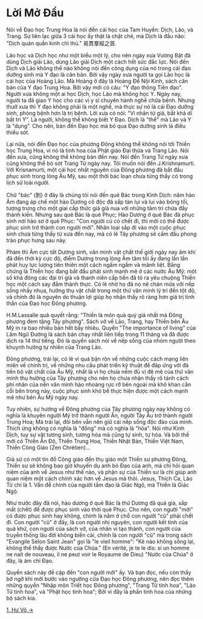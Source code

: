 # Lời Mở Đầu

Nói về Đạo học Trung Hoa là nói đến cái học của Tam Huyền: Dịch, Lão, và Trang.
Sự liên lạc giữa 3 cái học ấy thật là chặt chẽ, mà Dịch là đầu não: "Dịch quán
quần kinh chỉ thủ." 易貫羣經之首.

Lão học và Dịch học như một biểu một lý, cho nên ngày xưa Vương Bật đã dùng Dịch
giải Lão, dùng Lão giải Dịch một cách hết sức đắc lực. Nói đến Dịch và Lão không
thể nào không nói đến công dụng của nó trong cái đạo dưỡng sinh mà Y đạo là căn
bản. Bởi vậy ngày xưa người ta gọi Lão học là cái học của Hoàng Lão. Mà Hoàng ở
đây là Hoàng Đế Nội Kinh, sách căn bản của Y đạo Trung Hoa. Bởi vậy mới có câu:
"Y đạo thông Tiên đạo". Người xưa không một ai học Dịch, học Lão mà không học Y.
Ngày nay, người ta đã giao Y học cho các vị y sĩ chuyên hành nghề chữa bệnh.
Nhưng thưở xưa thì Y đạo không phải là một nghề, mà thực sự nó là cái Đạo dưỡng
sinh, phòng bệnh hơn là trị bệnh. Lời xưa có nói: "Vi nhân tử giả, bất khả dĩ
bất tri Y". Là người, không thể không biết Y Đạo. Dịch là "thể" mà Lão và Y là
"dụng". Cho nên, bàn đến Đạo học mà bỏ qua Đạo dưỡng sinh là điều thiếu sót.

Lại nữa, nói đến Đạo học của phương Đông không thể không nói tới Thiền học Trung
Hoa, vì nó là tinh hoa của Phật giáo Đại thừa và Trang Lão. Nói đến xưa, cũng
không thể không bàn đến nay. Nói đến Trang Tử ngày xưa cũng không thể bỏ sót
Trang Tử ngày nay. Tôi muốn nói đến J.Krishnamurti. Với Krisnamurti, một cái học
nhất nguyên của Đông phương đã bắt đầu phục sinh trong lòng Âu Mỹ, sau một thời
bác loạn chưa từng thấy có trong lịch sử loài người.

Chữ "bác" (剝) ở đây là chúng tôi nói đến quẻ Bác trong Kinh Dịch: năm hào Âm
đang áp chế một hào Dương cô độc đã sắp tàn lụi và lui vào bóng tối, tượng trưng
cho một giai cấp thức giả già nua với những tâm trí chứa đầy thành kiến. Nhưng
sau quẻ Bác là quẻ Phục; Hào Dương ở quẻ Bác đã phục sinh nơi hào sơ ở quẻ Phục:
"Con người cũ có chết đi, thì mới có thể được phục sinh trở thành con người mới".
Nhân loại sắp đi vào một cuộc phục sinh chưa từng thấy từ xưa đến nay, mà có lẽ
Tây phương sẽ cầm đầu phong trào phục hưng sau này.

Phàm thì Âm cực tất Dương sinh, văn minh vật chất thế giới ngày nay âm khí đã
đến thời kỳ cực độ, điểm Dương trong lòng Âm tăm tối ấy đang lần lần phát huy
lực lượng tiên thiên một cách ngấm ngầm và mãnh liệt. Bằng chứng là Thiền học
đang bắt đầu phát sinh mạnh mẽ ở các nước Âu Mỹ: một số khá đông các đại trí
giả và thanh niên cấp tiến đã tỏ ra yêu chuộng Thiền học một cách say đắm thành
thực. Có lẽ nhờ họ đã no nê chán mứa với nếp sống nhầy nhụa, hưởng thụ vật chất
trong một thứ văn minh lý trí đến tột độ, và chính đó là nguyên do thuận lợi
giúp họ nhận thấy rõ ràng hơn giá trị tinh thần của Đạo học Đông phương.

H.M.Lassalle quả quyết rằng: "Thiền là món quà quý giá nhất mà Đông phương đem 
tặng Tây phương". Sách vở về Lão, Trang, hay Thiền bên Âu Mỹ in ra bao nhiêu 
bán hết bấy nhiêu. Quyển "The importance of living" của Lâm Ngữ Đường là sách 
bán chạy nhất liên tiếp trong 11 tháng và đã được dịch ra 14 thứ tiếng. Đó là 
quyển sách nói về nếp sống của nhóm người theo khuynh hướng tự nhiên của Trang 
Lão.

Đông phương, trái lại, có lẽ vì quá bận rộn về những cuộc cách mạng liên miên về
chính trị, về những nhu cầu phát triển kỹ thuật để đáp ứng với đà tiến bộ vật
chất của Âu Mỹ, nhất là vì họ chưa nếm đủ vị đê mê của thứ văn minh thụ hưởng
của Tây phương cho nên họ chưa nhận thấy rõ tánh cách phi nhân của nền văn minh
hào nhoáng rực rỡ bên ngoài mà khô khan cằn cỗi bên trong này, cuộc phục sinh
khó bề thực hiện được một cách mạnh mẽ như bên Âu Mỹ ngày nay.

Tuy nhiên, sự hướng về Đông phương của Tây phương ngày nay không có nghĩa là
khuyên người Mỹ trở thành người Ấn, người Tây Âu trở thành người Trung Hoa; Mà
trái lại, đôi bên vẫn nên giữ cái nếp sống độc đáo của mình. Thích ứng không có
nghĩa là "đồng" mà có nghĩa là "hòa". Nói như Kinh Dịch, tuy sự vật tương sinh,
tương hóa mà cũng tự sinh, tự hóa. Và bởi thế mới có Thiền Ấn Độ, Thiền Trung
Hoa, Thiền Nhật Bản, Thiền Việt Nam, Thiền Công Giáo (Zen Chrétien)...

Giả sử có một tín đồ Công giáo đến thụ giáo một Thiền sư phương Đông, Thiền sư
sẽ không bao giờ khuyến dụ anh bỏ Đạo của anh, mà chỉ hỏi quan niệm của anh về
Jesus như thế nào, và phận sự của Thiền sư là chỉ giúp anh quan niệm một cách 
chính xác hơn về Jesus mà thôi. Jesus, Thích Ca, Lão Tử chỉ là 1. Vấn đề chính 
của người tầm đạo là Giác Ngộ, mà Thiền là Giác Ngộ.

Như trước đây đã nói, hào dương ở quẻ Bác là thứ Dương đã quá già, sắp mất 
(chết) để được phục sinh vào thời quẻ Phục. Cho nên, con người "mới" có được
phục sinh hay không, chính là nằm ở chỗ con người "cũ" phải chết đi. Con người
"cũ" ở đây, là con người nhị nguyên, con người kết tinh của quá khứ, con người
của sách vở, của nhân vi tạo thành, con người của truyền thống lâu đời không
biến cải, chính là con người "cũ" mà trong sách "Evangile Selon Saint Jean" gọi
là "le vieil homme": "Kẻ nào không sống lại, không thể thấy được Nước của 
Chúa." (En vérité, je te le dis: si un homme ne nait de nouveau, il ne peut 
voir le Royaume de Dieu) "Nước của Chúa" ở đây, là ám chỉ Đạo.

Quyển sách này đề cập đến "con người mới" ấy. Và bạn đọc, nếu còn thấy bỡ ngỡ
khi mới bước vào ngưỡng cửa Đạo học Đông phương, nên đọc thêm những quyển "Nhập
môn Triết học Đông phương", "Trang Tử tinh hoa", "Lão Tử tinh hoa", và "Phật 
học tinh hoa"; Bởi vì đây là phần tinh hoa của những bộ sách kia.

[1. Hư Vô &rarr;](https://github.com/thaicuc/tinh-hoa-dao-hoc/blob/master/contents/01-hu-vo.md)
